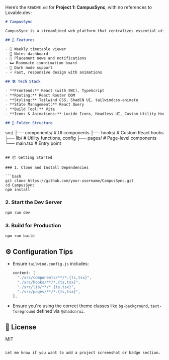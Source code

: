 Here’s the `README.md` for **Project 1: CampusSync**, with no references to Lovable.dev:

```markdown
# CampusSync

CampusSync is a streamlined web platform that centralizes essential utilities for college students. It brings together timetables, notes, placement updates, and roommate coordination in one clean, responsive interface to reduce chaos and boost productivity.

## 🚀 Features

- 📅 Weekly timetable viewer
- 📓 Notes dashboard
- 💼 Placement news and notifications
- 🛏️ Roommate coordination board
- 🌙 Dark mode support
- ⚡ Fast, responsive design with animations

## 🛠️ Tech Stack

- **Frontend:** React (with SWC), TypeScript
- **Routing:** React Router DOM
- **Styling:** Tailwind CSS, ShadCN UI, tailwindcss-animate
- **State Management:** React Query
- **Build Tool:** Vite
- **Icons & Animations:** Lucide Icons, Headless UI, Custom Utility Hooks

## 📁 Folder Structure

```

src/
├── components/          # UI components
├── hooks/               # Custom React hooks
├── lib/                 # Utility functions, config
├── pages/               # Page-level components
└── main.tsx             # Entry point

````

## 📦 Getting Started

### 1. Clone and Install Dependencies

```bash
git clone https://github.com/your-username/CampusSync.git
cd CampusSync
npm install
````

### 2. Start the Dev Server

```bash
npm run dev
```

### 3. Build for Production

```bash
npm run build
```

## ⚙️ Configuration Tips

* Ensure `tailwind.config.js` includes:

  ```js
  content: [
    "./src/components/**/*.{ts,tsx}",
    "./src/hooks/**/*.{ts,tsx}",
    "./src/lib/**/*.{ts,tsx}",
    "./src/pages/**/*.{ts,tsx}",
  ],
  ```
* Ensure you're using the correct theme classes like `bg-background`, `text-foreground` defined via `@shadcn/ui`.

## 📄 License

MIT

```

Let me know if you want to add a project screenshot or badge section.
```
